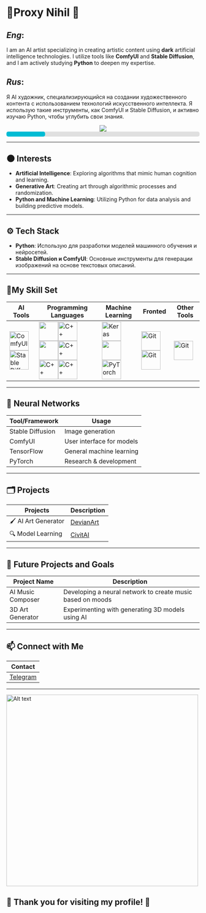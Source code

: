 # 🖤**Proxy Nihil** 🖤

## *Eng*:

I am an AI artist specializing in creating artistic content using **dark** artificial intelligence technologies. I utilize tools like **ComfyUI** and **Stable Diffusion**, and I am actively studying **Python** to deepen my expertise.

## *Rus*:

Я AI художник, специализирующийся на создании художественного контента с использованием технологий искусственного интеллекта. Я использую такие инструменты, как ComfyUI и Stable Diffusion, и активно изучаю Python, чтобы углубить свои знания.

<div align="center"> 
<img src="https://imgur.com/910B91H.png" style="zoom:110%;" />
</div>

<div style="width: 100%; background-color: #e0e0e0; border-radius: 5px;">
    <div style="width: 20%; height: 13px; background-color: #00bcd4; border-radius: 5px;"></div>
</div>

-------------



## 🌑 Interests

- **Artificial Intelligence**: Exploring algorithms that mimic human cognition and learning.
- **Generative Art**: Creating art through algorithmic processes and randomization.
- **Python and Machine Learning**: Utilizing Python for data analysis and building predictive models.

----------------------------



## ⚙️ Tech Stack

- **Python**: Использую для разработки моделей машинного обучения и нейросетей.
- **Stable Diffusion и ComfyUI**: Основные инструменты для генерации изображений на основе текстовых описаний.

----------------------------



 ## 🤠My Skill Set

| **AI Tools**                                                 | **Programming Languages**                                    | **Machine Learning**                                         | **Fronted**                                                  | **Other Tools**                                              |
| ------------------------------------------------------------ | ------------------------------------------------------------ | ------------------------------------------------------------ | ------------------------------------------------------------ | ------------------------------------------------------------ |
| <img src="https://upload.wikimedia.org/wikipedia/commons/6/62/ComfyUI_Logo.png" alt="ComfyUI" title=" alt=&quot;Python&quot; style=&quot;widht:25%;&quot;" style=" width=50" height="50;" /><img src="https://cdn2.steamgriddb.com/icon/0a8e9d1cf3ee0af0e6526059e1ac59d1/32/256x256.png" alt="Stable Diffusion" style=" width=50" height="50;" /> | <img src="https://user-images.githubusercontent.com/72181445/168416803-354444e8-8b27-4b31-ab3b-83a36d08cc51.png" style=" width=50" height="50;" /><img src="https://img.icons8.com/?size=100&id=40669&format=png&color=000000" alt="C++" style=" width=50" height="50;" /><img src="https://miladfathy.gallerycdn.vsassets.io/extensions/miladfathy/js-snippet/0.0.3/1620337479564/Microsoft.VisualStudio.Services.Icons.Default" style=" width=50" height="50;" /><img src="https://img.icons8.com/?size=100&id=45490&format=png&color=000000" alt="C++" style=" width=50" height="50" /><img src="https://img.icons8.com/?size=100&id=UFXRpPFebwa2&format=png&color=000000" alt="C++" style=" width=50" height="50;" /><img src="https://img.icons8.com/?size=100&id=38561&format=png&color=000000" alt="C++" style=" width=50" height="50;" /> | <img src="https://upload.wikimedia.org/wikipedia/commons/thumb/a/ae/Keras_logo.svg/512px-Keras_logo.svg.png" alt="Keras" style=" width=50" height="50;" /><img src="https://upload.wikimedia.org/wikipedia/commons/thumb/1/11/TensorFlowLogo.svg/1200px-TensorFlowLogo.svg.png" style=" width=50" height="50;" /><img src="https://upload.wikimedia.org/wikipedia/commons/c/c6/PyTorch_logo_black.svg" alt="PyTorch" style=" width=50" height="50;" /> | <img src="https://img.icons8.com/?size=100&id=zfHRZ6i1Wg0U&format=png&color=000000r" alt="Git" style=" width=50" height="50;" /><img src="https://img.icons8.com/?size=100&id=20909&format=png&color=000000" alt="Git" style=" width=50" height="50" /> | <img src="https://gitlab.com/e.s.s.e.e.system/test_project_2/-/avatar" alt="Git" style=" width=50" height="50" /> |

----------------------------



## 🧠 Neural Networks

| **Tool/Framework** | **Usage**                 |
| ------------------ | ------------------------- |
| Stable Diffusion   | Image generation          |
| ComfyUI            | User interface for models |
| TensorFlow         | General machine learning  |
| PyTorch            | Research & development    |

----------------------------



  ## 🗂️ Projects

| **Projects**       | **Description**                                             |
| ------------------ | ----------------------------------------------------------- |
| 🖌️ AI Art Generator | [DevianArt](https://www.deviantart.com/velialnihilobscurum) |
| 🔍 Model Learning   | [CivitAI](https://civitai.com/user/nihiloff)                |

----------------------------



## 🚀 Future Projects and Goals

| Project Name      | Description                                                |
| ----------------- | ---------------------------------------------------------- |
| AI Music Composer | Developing a neural network to create music based on moods |
| 3D Art Generator  | Experimenting with generating 3D models using AI           |

----------------------------



## 📫 Connect with Me

| **Contact**                          |
| ------------------------------------ |
| [Telegram](https://t.me/Proxy_Nihil) |

---



<img src="https://media1.tenor.com/m/pGjc9-vHR18AAAAd/ergo-proxy-ergo.gif" alt="Alt text" style=" width=300" height="500" />

  ## 									🖤 Thank you for visiting my profile! 🖤
